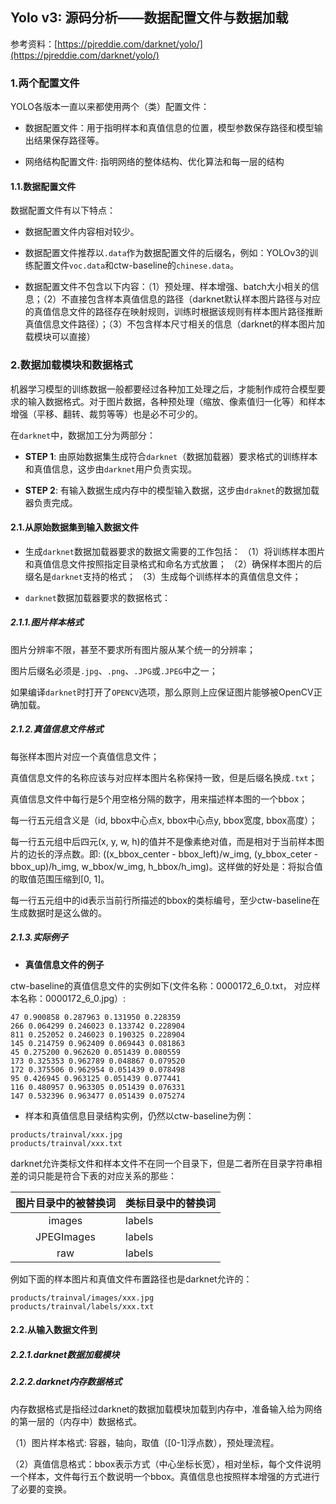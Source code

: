 ## Yolo v3: 源码分析——数据配置文件与数据加载

参考资料：[https://pjreddie.com/darknet/yolo/](https://pjreddie.com/darknet/yolo/)

### 1.两个配置文件

YOLO各版本一直以来都使用两个（类）配置文件：

- 数据配置文件：用于指明样本和真值信息的位置，模型参数保存路径和模型输出结果保存路径等。

- 网络结构配置文件: 指明网络的整体结构、优化算法和每一层的结构

#### 1.1.数据配置文件

数据配置文件有以下特点：

- 数据配置文件内容相对较少。

- 数据配置文件推荐以`.data`作为数据配置文件的后缀名，例如：YOLOv3的训练配置文件`voc.data`和ctw-baseline的`chinese.data`。

- 数据配置文件不包含以下内容：（1）预处理、样本增强、batch大小相关的信息；（2）不直接包含样本真值信息的路径（darknet默认样本图片路径与对应的真值信息文件的路径存在映射规则，训练时根据该规则有样本图片路径推断真值信息文件路径）；（3）不包含样本尺寸相关的信息（darknet的样本图片加载模块可以直接）

### 2.数据加载模块和数据格式

机器学习模型的训练数据一般都要经过各种加工处理之后，才能制作成符合模型要求的输入数据格式。对于图片数据，各种预处理（缩放、像素值归一化等）和样本增强（平移、翻转、裁剪等等）也是必不可少的。

在`darknet`中，数据加工分为两部分：

- **STEP 1**: 由原始数据集生成符合`darknet`（数据加载器）要求格式的训练样本和真值信息，这步由`darknet`用户负责实现。

- **STEP 2**: 有输入数据生成内存中的模型输入数据，这步由`draknet`的数据加载器负责完成。

#### 2.1.从原始数据集到输入数据文件

- 生成`darknet`数据加载器要求的数据文需要的工作包括：
（1）将训练样本图片和真值信息文件按照指定目录格式和命名方式放置；
（2）确保样本图片的后缀名是`darknet`支持的格式；
（3）生成每个训练样本的真值信息文件；

- `darknet`数据加载器要求的数据格式：

##### 2.1.1.图片样本格式

图片分辨率不限，甚至不要求所有图片服从某个统一的分辨率；

图片后缀名必须是`.jpg`、`.png`、`.JPG`或`.JPEG`中之一；
    
如果编译`darknet`时打开了`OPENCV`选项，那么原则上应保证图片能够被OpenCV正确加载。

##### 2.1.2.真值信息文件格式

每张样本图片对应一个真值信息文件；

真值信息文件的名称应该与对应样本图片名称保持一致，但是后缀名换成`.txt`；

真值信息文件中每行是5个用空格分隔的数字，用来描述样本图的一个bbox；

每一行五元组含义是（id, bbox中心点x, bbox中心点y, bbox宽度, bbox高度）；

每一行五元组中后四元(x, y, w, h)的值并不是像素绝对值，而是相对于当前样本图片的边长的浮点数。即: ((x_bbox_center - bbox_left)/w_img, (y_bbox_ceter - bbox_up)/h_img, w_bbox/w_img, h_bbox/h_img)。这样做的好处是：将拟合值的取值范围压缩到[0, 1]。

每一行五元组中的id表示当前行所描述的bbox的类标编号，至少ctw-baseline在生成数据时是这么做的。

##### 2.1.3.实际例子

- **真值信息文件的例子**

ctw-baseline的真值信息文件的实例如下(文件名称：0000172_6_0.txt， 对应样本名称：0000172_6_0.jpg）:

```
47 0.900858 0.287963 0.131950 0.228359
266 0.064299 0.246023 0.133742 0.228904
811 0.252052 0.246023 0.190325 0.228904
145 0.214759 0.962409 0.069443 0.081863
45 0.275200 0.962620 0.051439 0.080559
173 0.325353 0.962789 0.048867 0.079520
172 0.375506 0.962954 0.051439 0.078498
95 0.426945 0.963125 0.051439 0.077441
116 0.480957 0.963305 0.051439 0.076331
147 0.532396 0.963477 0.051439 0.075274
```

- 样本和真值信息目录结构实例，仍然以ctw-baseline为例：

```
products/trainval/xxx.jpg
products/trainval/xxx.txt
```

darknet允许类标文件和样本文件不在同一个目录下，但是二者所在目录字符串相差的词只能是符合下表的对应关系的那些：

| 图片目录中的被替换词 | 类标目录中的替换词 |
| :---: | --- |
| images | labels |
| JPEGImages | labels |
| raw | labels |

例如下面的样本图片和真值文件布置路径也是darknet允许的：

```
products/trainval/images/xxx.jpg
products/trainval/labels/xxx.txt
```


#### 2.2.从输入数据文件到

##### 2.2.1.darknet数据加载模块



##### 2.2.2.darknet内存数据格式

内存数据格式是指经过darknet的数据加载模块加载到内存中，准备输入给为网络的第一层的（内存中）数据格式。

（1）图片样本格式: 容器，轴向，取值（[0-1]浮点数），预处理流程。

（2）真值信息格式：bbox表示方式（中心坐标长宽），相对坐标，每个文件说明一个样本，文件每行五个数说明一个bbox。真值信息也按照样本增强的方式进行了必要的变换。

